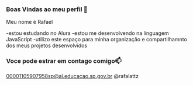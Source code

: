 ### Boas Vindas ao meu perfil 🚜

Meu nome é Rafael 

-estou estudando no Alura
-estou me desenvolvendo na linguagem JavaScript
-utilizo este espaço para minha organização e compartilhamnto dos meus projetos desenvolvidos 
### Voce pode estrar em contago comigo📫

00001105907958sp@al.educacao.sp.gov.br
@rafalattz

